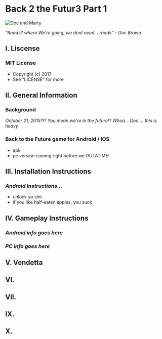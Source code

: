 # Back 2 the Futur3 Part 1
![Doc and Marty](http://www.telegraph.co.uk/content/dam/film/backtothefuture/backtofuture-xlarge.jpg)

_"Roads? where We're going, we dont need... roads" - Doc Brown_

## I. Liscense

### MIT License 
- Copyright (c) 2017 
- See "LICENSE" for more

## II. General Information

### Background 

_October 21, 2015?!? You mean we're in the future!? Whoa... Doc.... this is heavy_

### Back to the Future game for Android / IOS 
- apk 
- pc version coming right before we OUTATIME!

## III. Installation Instructions

### *Android Instructions...*
- unlock yo shit
- if you like half-eaten apples, you suck

## IV. Gameplay Instructions

### *Android info goes here*

### *PC info goes here*

## V. Vendetta

## VI.

## VII.

## IX.

## X.
